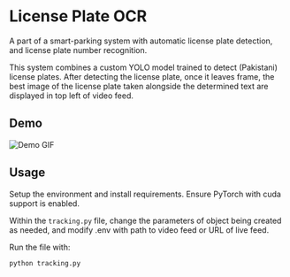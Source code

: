 # License Plate OCR
A part of a smart-parking system with automatic license plate detection, and license plate number recognition.

This system combines a custom YOLO model trained to detect (Pakistani) license plates. After detecting the license plate, once it leaves frame, the best image of the license plate taken alongside the determined text are displayed in top left of video feed.


## Demo
![Demo GIF](https://github.com/FaizaanAlFaisal/License-Plate-OCR/blob/main/assets/PlateOCR-Demo.gif)


## Usage

Setup the environment and install requirements. Ensure PyTorch with cuda support is enabled.

Within the `tracking.py` file, change the parameters of object being created as needed, and modify .env with path to video feed or URL of live feed. 

Run the file with:

```python
python tracking.py
```
